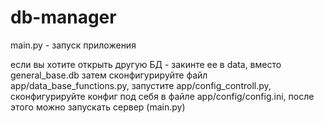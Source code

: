 # db-manager
main.py - запуск приложения

если вы хотите открыть другую БД - закинте ее в data, вместо general_base.db
затем сконфигурируйте файл app/data_base_functions.py, 
запустите app/config_controll.py,
сконфигурируйте конфиг под себя в файле app/config/config.ini,
после этого можно запускать сервер (main.py)
